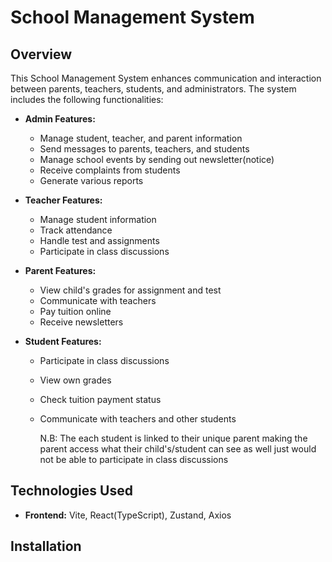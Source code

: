 # School Management System

## Overview

This School Management System enhances communication and interaction between parents, teachers, students, and administrators. The system includes the following functionalities:

- **Admin Features:**

  - Manage student, teacher, and parent information
  - Send messages to parents, teachers, and students
  - Manage school events by sending out newsletter(notice)
  - Receive complaints from students
  - Generate various reports

- **Teacher Features:**
  - Manage student information
  - Track attendance
  - Handle test and assignments
  - Participate in class discussions
- **Parent Features:**

  - View child's grades for assignment and test
  - Communicate with teachers
  - Pay tuition online
  - Receive newsletters

- **Student Features:**

  - Participate in class discussions
  - View own grades
  - Check tuition payment status
  - Communicate with teachers and other students

    N.B: The each student is linked to their unique parent making the parent access what their child's/student can see as well just would not be able to participate in class discussions

## Technologies Used

- **Frontend:** Vite, React(TypeScript), Zustand, Axios

## Installation
